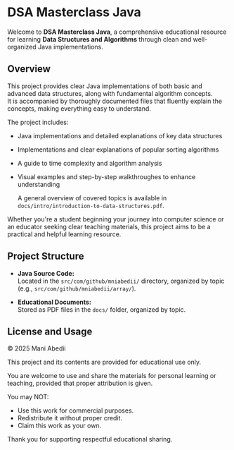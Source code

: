 # DSA Masterclass Java

Welcome to **DSA Masterclass Java**, a comprehensive educational resource for learning **Data Structures and Algorithms** through clean and well-organized Java implementations.

## Overview

This project provides clear Java implementations of both basic and advanced data structures, along with fundamental algorithm concepts.  
It is accompanied by thoroughly documented files that fluently explain the concepts, making everything easy to understand.

The project includes:

- Java implementations and detailed explanations of key data structures  
- Implementations and clear explanations of popular sorting algorithms  
- A guide to time complexity and algorithm analysis  
- Visual examples and step-by-step walkthroughes to enhance understanding


  A general overview of covered topics is available in `docs/intro/introduction-to-data-structures.pdf`.

Whether you're a student beginning your journey into computer science or an educator seeking clear teaching materials, this project aims to be a practical and helpful learning resource.

## Project Structure

- **Java Source Code:**  
  Located in the `src/com/github/mniabedii/` directory, organized by topic (e.g., `src/com/github/mniabedii/array/`).

- **Educational Documents:**  
  Stored as PDF files in the `docs/` folder, organized by topic.
  

## License and Usage

© 2025 Mani Abedii

This project and its contents are provided for educational use only.

You are welcome to use and share the materials for personal learning or teaching, provided that proper attribution is given.

You may NOT:

- Use this work for commercial purposes.  
- Redistribute it without proper credit.  
- Claim this work as your own.

Thank you for supporting respectful educational sharing.
